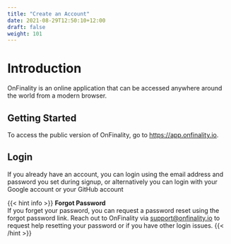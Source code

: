 ```yaml
---
title: "Create an Account"
date: 2021-08-29T12:50:10+12:00
draft: false
weight: 101
---
```


# Introduction

OnFinality is an online application that can be accessed anywhere around the world from a modern browser. 

## Getting Started

To access the public version of OnFinality, go to https://app.onfinality.io.


## Login

If you already have an account, you can login using the email address and password you set during signup, or alternatively you can login with your Google account or your GitHub account



{{< hint info >}}
**Forgot Password**  
If you forget your password, you can request a password reset using the forgot password link. Reach out to OnFinality via support@onfinality.io to request help resetting your password or if you have other login issues.
{{< /hint >}}


